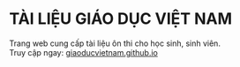 # TÀI LIỆU GIÁO DỤC VIỆT NAM  

Trang web cung cấp tài liệu ôn thi cho học sinh, sinh viên.  
Truy cập ngay: [giaoducvietnam.github.io](https://giaoducvietnam.github.io/)

